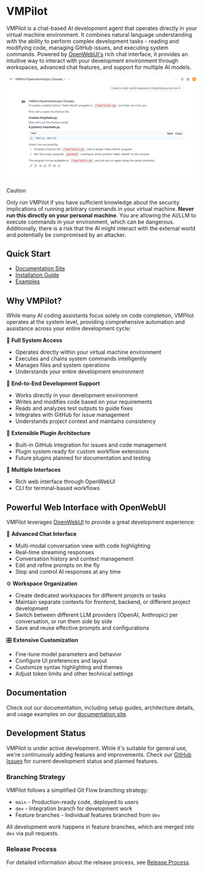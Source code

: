 # VMPilot

VMPilot is a chat-based AI development agent that operates directly in your virtual machine environment. It combines natural language understanding with the ability to perform complex development tasks - reading and modifying code, managing GitHub issues, and executing system commands. Powered by [OpenWebUI's](https://openwebui.com) rich chat interface, it provides an intuitive way to interact with your development environment through workspaces, advanced chat features, and support for multiple AI models.

![Requesting to implement the issue](docs/source/examples/hello.png)

> [!CAUTION]
> Only run VMPilot if you have sufficient knowledge about the security implications of running arbitrary commands in your virtual machine.
> **Never run this directly on your personal machine**. You are allowing the AI/LLM to execute commands in your environment, which can be dangerous. Additionally, there is a risk that the AI might interact with the external world and potentially be compromised by an attacker.

## Quick Start
- [Documentation Site](https://drorm.github.io/vmpilot/)
- [Installation Guide](https://drorm.github.io/vmpilot/installation/)
- [Examples](https://drorm.github.io/vmpilot/examples/)

## Why VMPilot?

While many AI coding assistants focus solely on code completion, VMPilot operates at the system level, providing comprehensive automation and assistance across your entire development cycle:

🔹 **Full System Access**
- Operates directly within your virtual machine environment
- Executes and chains system commands intelligently
- Manages files and system operations
- Understands your entire development environment

🔹 **End-to-End Development Support**
- Works directly in your development environment
- Writes and modifies code based on your requirements
- Reads and analyzes test outputs to guide fixes
- Integrates with GitHub for issue management
- Understands project context and maintains consistency

🔹 **Extensible Plugin Architecture**
- Built-in GitHub integration for issues and code management
- Plugin system ready for custom workflow extensions
- Future plugins planned for documentation and testing 

🔹 **Multiple Interfaces**
- Rich web interface through OpenWebUI
- CLI for terminal-based workflows

## Powerful Web Interface with OpenWebUI

VMPilot leverages [OpenWebUI](https://openwebui.com) to provide a great development experience:

🚀 **Advanced Chat Interface**
- Multi-modal conversation view with code highlighting
- Real-time streaming responses
- Conversation history and context management
- Edit and refine prompts on the fly
- Stop and control AI responses at any time

⚙️ **Workspace Organization**
- Create dedicated workspaces for different projects or tasks
- Maintain separate contexts for frontend, backend, or different project development
- Switch between different LLM providers (OpenAI, Anthropic) per conversation, or run them side by side
- Save and reuse effective prompts and configurations

🎛️ **Extensive Customization**
- Fine-tune model parameters and behavior
- Configure UI preferences and layout
- Customize syntax highlighting and themes
- Adjust token limits and other technical settings

## Documentation

Check out our documentation, including setup guides, architecture details, and usage examples on our [documentation site](https://drorm.github.io/vmpilot/).

## Development Status

VMPilot is under active development. While it's suitable for general use, we're continuously adding features and improvements. Check our [GitHub Issues](https://github.com/drorm/vmpilot/issues) for current development status and planned features.

### Branching Strategy

VMPilot follows a simplified Git Flow branching strategy:

- `main` - Production-ready code, deployed to users
- `dev` - Integration branch for development work
- Feature branches - Individual features branched from `dev`

All development work happens in feature branches, which are merged into `dev` via pull requests.

### Release Process

For detailed information about the release process, see [Release Process](docs/release-process.md).
